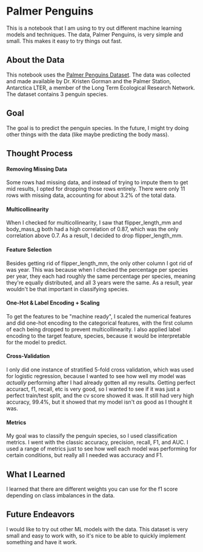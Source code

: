 # Palmer Penguins

This is a notebook that I am using to try out different machine learning models and techniques. The data, Palmer Penguins, is very simple and small. This makes it easy to try things out fast.

## About the Data

This notebook uses the [Palmer Penguins Dataset](http://https://allisonhorst.github.io/palmerpenguins/). The data was collected and made available by Dr. Kristen Gorman and the Palmer Station, Antarctica LTER, a member of the Long Term Ecological Research Network. The dataset contains 3 penguin species.

## Goal

The goal is to predict the penguin species. In the future, I might try doing other things with the data (like maybe predicting the body mass).

## Thought Process

#### Removing Missing Data

Some rows had missing data, and instead of trying to impute them to get mid results, I opted for dropping those rows entirely. There were only 11 rows with missing data, accounting for about 3.2% of the total data.

#### Multicollinearity

When I checked for multicollinearity, I saw that flipper_length_mm and body_mass_g both had a high correlation of 0.87, which was the only correlation above 0.7. As a result, I decided to drop flipper_length_mm.

#### Feature Selection

Besides getting rid of flipper_length_mm, the only other column I got rid of was year. This was because when I checked the percentage per species per year, they each had roughly the same percentage per species, meaning they're equally distributed, and all 3 years were the same. As a result, year wouldn't be that important in classifying species.

#### One-Hot & Label Encoding + Scaling

To get the features to be "machine ready", I scaled the numerical features and did one-hot encoding to the categorical features, with the first column of each being dropped to prevent multicollinearity. I also applied label encoding to the target feature, species, because it would be interpretable for the model to predict.

#### Cross-Validation

I only did one instance of stratified 5-fold cross validation, which was used for logistic regression, because I wanted to see how well my model was *actually* performing after I had already gotten all my results. Getting perfect accuract, f1, recall, etc is very good, so I wanted to see if it was just a perfect train/test split, and the cv score showed it was. It still had very high accuracy, 99.4%, but it showed that my model isn't *as* good as I thought it was.

#### Metrics

My goal was to classify the penguin species, so I used classification metrics. I went with the classic accuracy, precision, recall, F1, and AUC. I used a range of metrics just to see how well each model was performing for certain conditions, but really all I needed was accuracy and F1.

## What I Learned

I learned that there are different weights you can use for the f1 score depending on class imbalances in the data.

## Future Endeavors

I would like to try out other ML models with the data. This dataset is very small and easy to work with, so it's nice to be able to quickly implement something and have it work.
